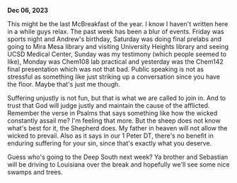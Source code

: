 **Dec 06, 2023**

This might be the last McBreakfast of the year. I know I haven't written here in a while guys relax. The past week has been a blur of events. Friday was sports night and Andrew's birthday, Saturday was doing final prelabs and going to Mira Mesa library and visiting University Heights library and seeing UCSD Medical Center, Sunday was my testimony (which people seemed to like), Monday was Chem108 lab practical and yesterday was the Chem142 final presentation which was not that bad. Public speaking is not as stressful as something like just striking up a conversation since you have the floor. Maybe that's just me though. 

Suffering unjustly is not fun, but that is what we are called to join in. And to trust that God will judge justly and maintain the cause of the afflicted. Remember the verse in Psalms that says something like how the wicked constantly assail me? I'm feeling that more. But the sheep does not know what's best for it, the Shepherd does. My father in heaven will not allow the wicked to prevail. Also as it says in our 1 Peter DT, there's no benefit in enduring suffering for your sin, since that's exactly what you deserve.

Guess who's going to the Deep South next week? Ya brother and Sebastian will be driving to Louisiana over the break and hopefully we'll see some nice swamps and trees.
